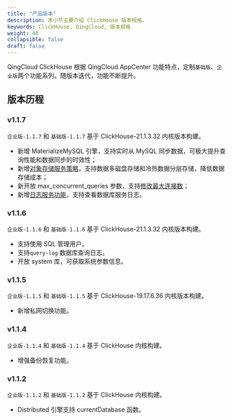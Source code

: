 ```yaml
---
title: "产品版本"
description: 本小节主要介绍 ClickHouse 版本规格。 
keywords: ClickHouse, QingCloud, 版本规格
weight: 40
collapsible: false
draft: false
---
```



QingCloud ClickHouse 根据 QingCloud AppCenter 功能特点，定制`基础版`、`企业版`两个功能系列。随版本迭代，功能不断提升。

## 版本历程

### v1.1.7

`企业版-1.1.7` 和 `基础版-1.1.7` 基于 ClickHouse-21.1.3.32 内核版本构建。

- 新增 MaterializeMySQL 引擎，支持实时从 MySQL 同步数据，可极大提升查询性能和数据同步的时效性；
- 新增[对象存储服务策略](../../manual/data_storage/storage_info)，支持数据多磁盘存储和冷热数据分层存储，降低数据存储成本；
- 新开放 max_concurrent_queries 参数，支持[修改最大连接数](../../manual/config_para/check_para)；
- 新增[日志服务功能](../../manual/mgt_log/enable_log_service)，支持查看数据库服务日志。

### v1.1.6

`企业版-1.1.6` 和 `基础版-1.1.6` 基于 ClickHouse-21.1.3.32 内核版本构建。

- 支持使用 SQL 管理用户。 
- 支持`query-log` 数据库查询日志。 
- 开放 system 库，可获取系统参数信息。

### v1.1.5

`企业版-1.1.5` 和 `基础版-1.1.5` 基于 ClickHouse-19.17.6.36 内核版本构建。

- 新增私网切换功能。

### v1.1.4

`企业版-1.1.4` 和 `基础版-1.1.4` 基于 ClickHouse 内核构建。

- 增强备份恢复功能。

### v1.1.2

`企业版-1.1.2` 和 `基础版-1.1.2` 基于 ClickHouse 内核构建。

- Distributed 引擎支持 currentDatabase 函数。
